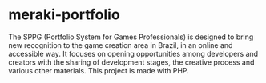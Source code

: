 # meraki-portfolio
 The SPPG (Portfolio System for Games Professionals) is designed to bring new recognition to the game creation area in Brazil, in an online and accessible way. It focuses on opening opportunities among developers and creators with the sharing of development stages, the creative process and various other materials. This project is made with PHP.
